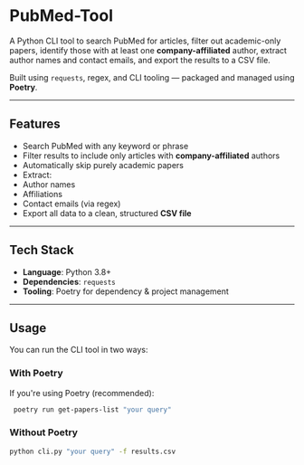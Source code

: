 # PubMed-Tool

A Python CLI tool to search PubMed for articles, filter out academic-only papers, identify those with at least one **company-affiliated** author, extract author names and contact emails, and export the results to a CSV file.

Built using `requests`, regex, and CLI tooling — packaged and managed using **Poetry**.

---

##  Features

-  Search PubMed with any keyword or phrase
-  Filter results to include only articles with **company-affiliated** authors
-  Automatically skip purely academic papers
-  Extract:
  - Author names
  - Affiliations
  - Contact emails (via regex)
-  Export all data to a clean, structured **CSV file**

---

##  Tech Stack

- **Language**: Python 3.8+
- **Dependencies**: `requests`
- **Tooling**: Poetry for dependency & project management

---
##  Usage

You can run the CLI tool in two ways:

### With Poetry

If you're using Poetry (recommended):

```bash
 poetry run get-papers-list "your query"
```
### Without Poetry

```bash
python cli.py "your query" -f results.csv

